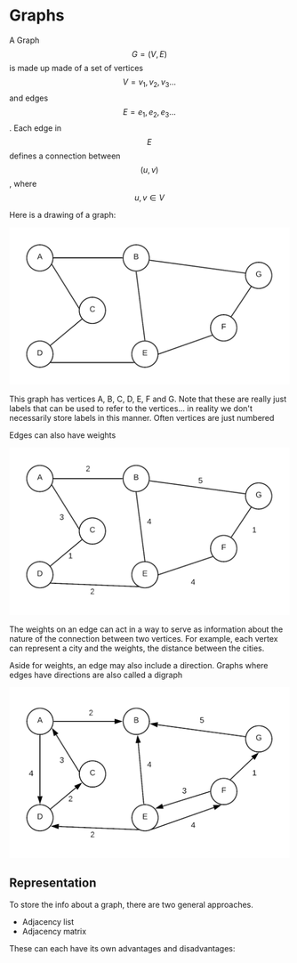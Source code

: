 # Graphs

A Graph $$G=(V,E)$$ is made up made of a set of vertices $$V={v_1, v_2, v_3...}$$ and edges $$E ={e_1,e_2, e_3...}$$. Each edge in $$E$$ defines a connection between $$(u,v)$$, where $$u,v \in V$$

Here is a drawing of a graph:

 

![](.gitbook/assets/graph1.png)

This graph has vertices A, B, C, D, E, F and G.  Note that these are really just labels that can be used to refer to the vertices... in reality we don't necessarily store labels in this manner.  Often vertices are just numbered

Edges can also have weights

  

![Graph where edges have weights](.gitbook/assets/graph2.png)

The weights on an edge can act in a way to serve as information about the nature of the connection between two vertices.  For example, each vertex can represent a city and the weights, the distance between the cities.

Aside for weights, an edge may also include a direction.  Graphs where edges have directions are also called a digraph

![Graph where edges have weight and direction](.gitbook/assets/graph3%20%281%29.png)



## Representation <a id="representation"></a>

To store the info about a graph, there are two general approaches.

* Adjacency list
* Adjacency matrix

These can each have its own advantages and disadvantages:



